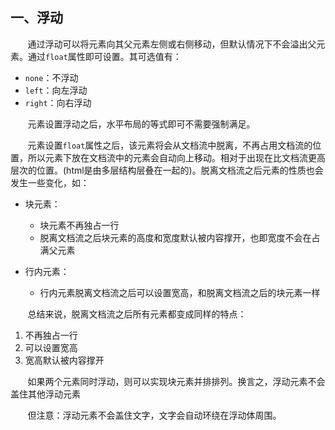 ## 一、浮动
&nbsp;&nbsp;&nbsp;&nbsp;&nbsp;&nbsp;&nbsp;通过浮动可以将元素向其父元素左侧或右侧移动，但默认情况下不会溢出父元素。通过`float`属性即可设置。其可选值有：
* `none`：不浮动
* `left`：向左浮动
* `right`：向右浮动

&nbsp;&nbsp;&nbsp;&nbsp;&nbsp;&nbsp;&nbsp;元素设置浮动之后，水平布局的等式即可不需要强制满足。

&nbsp;&nbsp;&nbsp;&nbsp;&nbsp;&nbsp;&nbsp;元素设置`float`属性之后，该元素将会从文档流中脱离，不再占用文档流的位置，所以元素下放在文档流中的元素会自动向上移动。相对于出现在比文档流更高层次的位置。(html是由多层结构层叠在一起的)。脱离文档流之后元素的性质也会发生一些变化，如：
* 块元素：
    * 块元素不再独占一行
    * 脱离文档流之后块元素的高度和宽度默认被内容撑开，也即宽度不会在占满父元素

* 行内元素：
    * 行内元素脱离文档流之后可以设置宽高，和脱离文档流之后的块元素一样

&nbsp;&nbsp;&nbsp;&nbsp;&nbsp;&nbsp;&nbsp;总结来说，脱离文档流之后所有元素都变成同样的特点：
1. 不再独占一行
2. 可以设置宽高
3. 宽高默认被内容撑开

&nbsp;&nbsp;&nbsp;&nbsp;&nbsp;&nbsp;&nbsp;如果两个元素同时浮动，则可以实现块元素并排排列。换言之，浮动元素不会盖住其他浮动元素

&nbsp;&nbsp;&nbsp;&nbsp;&nbsp;&nbsp;&nbsp;但注意：浮动元素不会盖住文字，文字会自动环绕在浮动体周围。